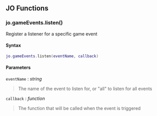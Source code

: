 
## JO Functions

### jo.gameEvents.listen()

<!-- @include: ./slots/headers.md#client|jo.gameEvents.listen -->

Register a listener for a specific game event <br>

<!-- @include: ./slots/descriptions.md#client|jo.gameEvents.listen -->

#### Syntax

```lua
jo.gameEvents.listen(eventName, callback)

```

#### Parameters

`eventName` : _string_
> The name of the event to listen for, or "all" to listen for all events
>

`callback` : _function_
> The function that will be called when the event is triggered
>

<!-- @include: ./slots/examples.md#client|jo.gameEvents.listen -->

<!-- @include: ./slots/footers.md#client|jo.gameEvents.listen -->

